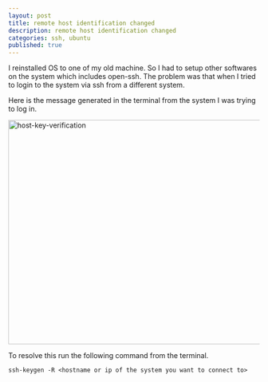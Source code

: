 ```yaml
---
layout: post
title: remote host identification changed
description: remote host identification changed
categories: ssh, ubuntu
published: true
---
```


I reinstalled OS to one of my old machine. So I had to setup other softwares on the
system which includes open-ssh. The problem was that when I tried to login to the system
via ssh from a different system.

Here is the message generated in the terminal from the system I was trying to log in.

<img src="{{ site.baseurl }}/images/key-verification-failed.png" alt="host-key-verification" style="width: 660px; height: 450px "/><br />

To resolve this run the following command from the terminal.

`ssh-keygen -R <hostname or ip of the system you want to connect to>`